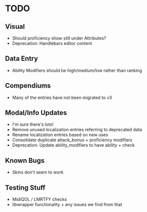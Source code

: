 # TODO

## Visual

* Should proficiency show still under Attributes?
* Deprecation: Handlebars editor content

## Data Entry

* Ability Modifiers should be high/medium/low rather than ranking

## Compendiums

* Many of the entries have not been migrated to v3 

## Modal/Info Updates

* I'm sure there's lots!
* Remove unused localization entries referring to deprecated data
* Rename localization entries based on new uses
* Consolidate duplicate attack_bonus + proficiency modifiers
* Deprecation: Update ability_modifiers to have ability + check

## Known Bugs

* Skins don't seem to work

## Testing Stuff

* MidiQOL / LMRTFY checks
* libwrapper functionality + any issues we find from that
